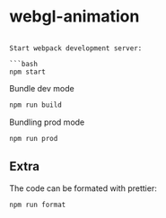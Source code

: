 # webgl-animation 

```

Start webpack development server:

```bash
npm start
```

Bundle dev mode 

```bash
npm run build
```

Bundling prod mode 

```bash
npm run prod
```

## Extra

The code can be formated with prettier:

```bash
npm run format
```



